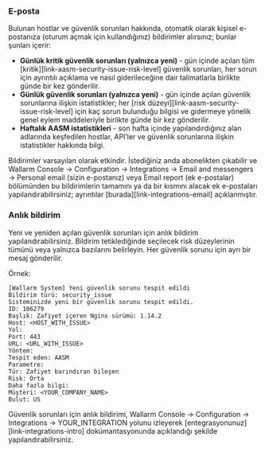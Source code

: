 ### E-posta

Bulunan hostlar ve güvenlik sorunları hakkında, otomatik olarak kişisel e-postanıza (oturum açmak için kullandığınız) bildirimler alırsınız; bunlar şunları içerir:

* **Günlük kritik güvenlik sorunları (yalnızca yeni)** - gün içinde açılan tüm [kritik][link-aasm-security-issue-risk-level] güvenlik sorunları, her sorun için ayrıntılı açıklama ve nasıl giderileceğine dair talimatlarla birlikte günde bir kez gönderilir.
* **Günlük güvenlik sorunları (yalnızca yeni)** - gün içinde açılan güvenlik sorunlarına ilişkin istatistikler; her [risk düzeyi][link-aasm-security-issue-risk-level] için kaç sorun bulunduğu bilgisi ve gidermeye yönelik genel eylem maddeleriyle birlikte günde bir kez gönderilir.
* **Haftalık AASM istatistikleri** - son hafta içinde yapılandırdığınız alan adlarında keşfedilen hostlar, API’ler ve güvenlik sorunlarına ilişkin istatistikler hakkında bilgi.

Bildirimler varsayılan olarak etkindir. İstediğiniz anda abonelikten çıkabilir ve Wallarm Console → Configuration → Integrations → Email and messengers → Personal email (sizin e-postanız) veya Email report (ek e-postalar) bölümünden bu bildirimlerin tamamını ya da bir kısmını alacak ek e-postaları yapılandırabilirsiniz; ayrıntılar [burada][link-integrations-email] açıklanmıştır.

### Anlık bildirim

Yeni ve yeniden açılan güvenlik sorunları için anlık bildirim yapılandırabilirsiniz. Bildirim tetiklediğinde seçilecek risk düzeylerinin tümünü veya yalnızca bazılarını belirleyin. Her güvenlik sorunu için ayrı bir mesaj gönderilir.

Örnek:

```
[Wallarm System] Yeni güvenlik sorunu tespit edildi
Bildirim türü: security_issue
Sisteminizde yeni bir güvenlik sorunu tespit edildi.
ID: 106279
Başlık: Zafiyet içeren Nginx sürümü: 1.14.2
Host: <HOST_WITH_ISSUE>
Yol:
Port: 443
URL: <URL_WITH_ISSUE>
Yöntem:
Tespit eden: AASM
Parametre:
Tür: Zafiyet barındıran bileşen
Risk: Orta
Daha fazla bilgi: 
Müşteri: <YOUR_COMPANY_NAME>
Bulut: US
```

Güvenlik sorunları için anlık bildirimi, Wallarm Console → Configuration → Integrations → YOUR_INTEGRATION yolunu izleyerek [entegrasyonunuz][link-integrations-intro] dokümantasyonunda açıklandığı şekilde yapılandırabilirsiniz.